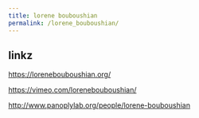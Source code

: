 ```yaml
---
title: lorene bouboushian
permalink: /lorene_bouboushian/
---
```


linkz
-----

<https://lorenebouboushian.org/>

<https://vimeo.com/lorenebouboushian/>

<http://www.panoplylab.org/people/lorene-bouboushian>
